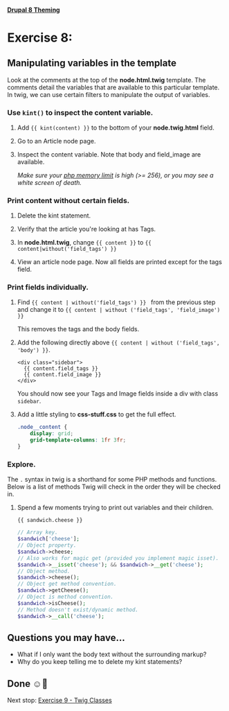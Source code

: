 #### [Drupal 8 Theming](README.md)

# Exercise 8:

## Manipulating variables in the template

Look at the comments at the top of the **node.html.twig** template. The comments detail the variables that are available to this particular template. In twig, we can use certain filters to manipulate the output of variables.

### Use `kint()` to inspect the content variable.

1. Add `{{ kint(content) }}` to the bottom of your **node.twig.html** field.

2. Go to an Article node page.

3. Inspect the content variable. Note that body and field_image are available.

    _Make sure your [php memory limit](https://www.drupal.org/docs/7/managing-site-performance-and-scalability/changing-php-memory-limits) is high (>= 256), or you may see a white screen of death._


### Print content without certain fields.

1. Delete the kint statement.

1. Verify that the article you're looking at has Tags. 

1. In **node.html.twig**, change ```{{ content }}``` to ```{{ content|without('field_tags') }}```

2. View an article node page. Now all fields are printed except for the tags field.

### Print fields individually.

1. Find ```{{ content | without('field_tags') }} ``` from the previous step and change it to ```{{ content | without ('field_tags', 'field_image') }}```

    This removes the tags and the body fields.


2. Add the following directly above `{{ content | without ('field_tags', 'body') }}`.

    ```twig
    <div class="sidebar">
      {{ content.field_tags }}
      {{ content.field_image }}
    </div>
    ```

    You should now see your Tags and Image fields inside a div with class `sidebar`. 
    
3. Add a little styling to **css-stuff.css** to get the full effect.

    ```css
    .node__content {
        display: grid;
        grid-template-columns: 1fr 3fr;
    }
    ```


### Explore.
The `.` syntax in twig is a shorthand for some PHP methods and functions. Below is  a list of methods Twig will check in the order they will be checked in.

1. Spend a few moments trying to print out variables and their children.


    ```twig
    {{ sandwich.cheese }}
    ```
    
    ```php
    // Array key.
    $sandwich['cheese'];
    // Object property.
    $sandwich->cheese;
    // Also works for magic get (provided you implement magic isset).
    $sandwich->__isset('cheese'); && $sandwich->__get('cheese');
    // Object method.
    $sandwich->cheese();
    // Object get method convention.
    $sandwich->getCheese();
    // Object is method convention.
    $sandwich->isCheese();
    // Method doesn't exist/dynamic method.
    $sandwich->__call('cheese');
    ```

## Questions you may have...
+ What if I only want the body text without the surrounding markup?
+ Why do you keep telling me to delete my kint statements?

## Done ☺
Next stop: [Exercise 9 - Twig Classes](exercise_09-twig-classes.md)
